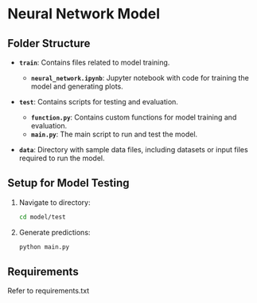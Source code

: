 # Neural Network Model

## Folder Structure 

- **`train`**: Contains files related to model training.
  - **`neural_network.ipynb`**: Jupyter notebook with code for training the model and generating plots.

- **`test`**: Contains scripts for testing and evaluation.
  - **`function.py`**: Contains custom functions for model training and evaluation.
  - **`main.py`**: The main script to run and test the model.

- **`data`**: Directory with sample data files, including datasets or input files required to run the model.

## Setup for Model Testing

1. Navigate to directory:
   ```bash
   cd model/test

2. Generate predictions:
   ```bash
   python main.py

## Requirements
Refer to requirements.txt

